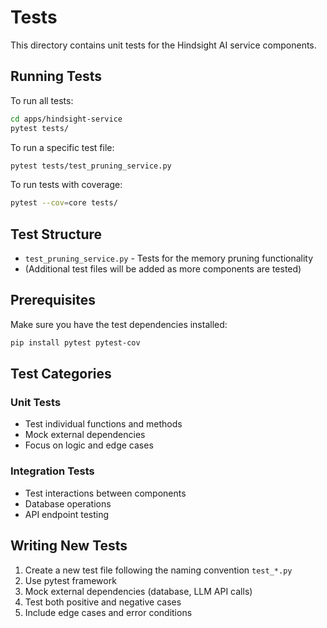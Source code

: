 # Tests

This directory contains unit tests for the Hindsight AI service components.

## Running Tests

To run all tests:

```bash
cd apps/hindsight-service
pytest tests/
```

To run a specific test file:

```bash
pytest tests/test_pruning_service.py
```

To run tests with coverage:

```bash
pytest --cov=core tests/
```

## Test Structure

- `test_pruning_service.py` - Tests for the memory pruning functionality
- (Additional test files will be added as more components are tested)

## Prerequisites

Make sure you have the test dependencies installed:

```bash
pip install pytest pytest-cov
```

## Test Categories

### Unit Tests
- Test individual functions and methods
- Mock external dependencies
- Focus on logic and edge cases

### Integration Tests
- Test interactions between components
- Database operations
- API endpoint testing

## Writing New Tests

1. Create a new test file following the naming convention `test_*.py`
2. Use pytest framework
3. Mock external dependencies (database, LLM API calls)
4. Test both positive and negative cases
5. Include edge cases and error conditions
